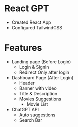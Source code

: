# React GPT

- Created React App
- Configured TailwindCSS


# Features

- Landing page (Before Login)
    - Login & SignIn
    - Redirect Only after login
- Dashboard Page (After Login)
    - Header
    - Banner with video
    - Title & Description
    - Movies Suggestions
        - Movie List
- ChatGPT API
    - Auto suggestions
    - Search Bar

